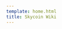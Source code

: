 ```yaml
---
template: home.html
title: Skycoin Wiki
---
```


<!-- Blank line needed so front matter is accepted! -->
